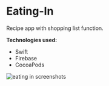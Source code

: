 # Eating-In

Recipe app with shopping list function.

**Technologies used:**
- Swift
- Firebase
- CocoaPods


![eating in screenshots](https://user-images.githubusercontent.com/53195978/88710377-7ae81980-d10e-11ea-9ad6-20e264be73fd.jpg)
